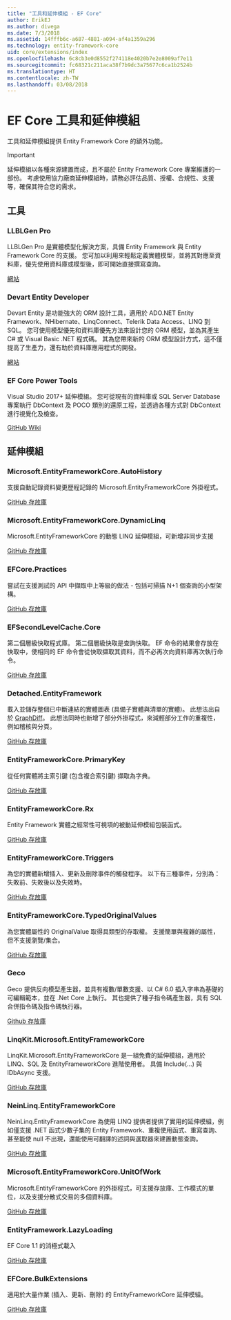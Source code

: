 ```yaml
---
title: "工具和延伸模組 - EF Core"
author: ErikEJ
ms.author: divega
ms.date: 7/3/2018
ms.assetid: 14fffb6c-a687-4881-a094-af4a1359a296
ms.technology: entity-framework-core
uid: core/extensions/index
ms.openlocfilehash: 6c8cb3e0d8552f274118e4020b7e2e8009af7e11
ms.sourcegitcommit: fc68321c211aca38f7b9dc3a75677c6ca1b2524b
ms.translationtype: HT
ms.contentlocale: zh-TW
ms.lasthandoff: 03/08/2018
---
```

# <a name="ef-core-tools--extensions"></a>EF Core 工具和延伸模組

工具和延伸模組提供 Entity Framework Core 的額外功能。

> [!IMPORTANT]  
> 延伸模組以各種來源建置而成，且不屬於 Entity Framework Core 專案維護的一部份。 考慮使用協力廠商延伸模組時，請務必評估品質、授權、合規性、支援等，確保其符合您的需求。

## <a name="tools"></a>工具

### <a name="llblgen-pro"></a>LLBLGen Pro

LLBLGen Pro 是實體模型化解決方案，具備 Entity Framework 與 Entity Framework Core 的支援。 您可加以利用來輕鬆定義實體模型，並將其對應至資料庫，優先使用資料庫或模型後，即可開始直接撰寫查詢。

[網站](https://www.llblgen.com/)

### <a name="devart-entity-developer"></a>Devart Entity Developer

Devart Entity 是功能強大的 ORM 設計工具，適用於 ADO.NET Entity Framework、NHibernate、LinqConnect、Telerik Data Access、LINQ 到 SQL。 您可使用模型優先和資料庫優先方法來設計您的 ORM 模型，並為其產生 C# 或 Visual Basic .NET 程式碼。 其為您帶來新的 ORM 模型設計方式，這不僅提高了生產力，還有助於資料庫應用程式的開發。

[網站](https://www.devart.com/entitydeveloper/)

### <a name="ef-core-power-tools"></a>EF Core Power Tools

Visual Studio 2017+ 延伸模組。 您可從現有的資料庫或 SQL Server Database 專案執行 DbContext 及 POCO 類別的還原工程，並透過各種方式對 DbContext 進行視覺化及檢查。

[GitHub Wiki](https://github.com/ErikEJ/SqlCeToolbox/wiki/EF-Core-Power-Tools)

## <a name="extensions"></a>延伸模組

### <a name="microsoftentityframeworkcoreautohistory"></a>Microsoft.EntityFrameworkCore.AutoHistory

支援自動記錄資料變更歷程記錄的 Microsoft.EntityFrameworkCore 外掛程式。

[GitHub 存放庫](https://github.com/Arch/AutoHistory/)

### <a name="microsoftentityframeworkcoredynamiclinq"></a>Microsoft.EntityFrameworkCore.DynamicLinq

Microsoft.EntityFrameworkCore 的動態 LINQ 延伸模組，可新增非同步支援

 [GitHub 存放庫](https://github.com/StefH/System.Linq.Dynamic.Core/)

### <a name="efcorepractices"></a>EFCore.Practices

嘗試在支援測試的 API 中擷取中上等級的做法 - 包括可掃描 N+1 個查詢的小型架構。

[GitHub 存放庫](https://github.com/riezebosch/efcore-practices/tree/master/src/EFCore.Practices/)

### <a name="efsecondlevelcachecore"></a>EFSecondLevelCache.Core

第二個層級快取程式庫。 第二個層級快取是查詢快取。 EF 命令的結果會存放在快取中，使相同的 EF 命令會從快取擷取其資料，而不必再次向資料庫再次執行命令。

[GitHub 存放庫](https://github.com/VahidN/EFSecondLevelCache.Core/)

### <a name="detachedentityframework"></a>Detached.EntityFramework

載入並儲存整個已中斷連結的實體圖表 (具備子實體與清單的實體)。 此想法出自於 [GraphDiff](https://github.com/refactorthis/GraphDiff/)。 此想法同時也新增了部分外掛程式，來減輕部分工作的重複性，例如稽核與分頁。

[GitHub 存放庫](https://github.com/leonardoporro/Detached/)

### <a name="entityframeworkcoreprimarykey"></a>EntityFrameworkCore.PrimaryKey

從任何實體將主索引鍵 (包含複合索引鍵) 擷取為字典。

[GitHub 存放庫](https://github.com/NickStrupat/EntityFramework.PrimaryKey/)

### <a name="entityframeworkcorerx"></a>EntityFrameworkCore.Rx

Entity Framework 實體之經常性可視項的被動延伸模組包裝函式。

[GitHub 存放庫](https://github.com/NickStrupat/EntityFramework.Rx/)

### <a name="entityframeworkcoretriggers"></a>EntityFrameworkCore.Triggers

為您的實體新增插入、更新及刪除事件的觸發程序。 以下有三種事件，分別為：失敗前、失敗後以及失敗時。

[GitHub 存放庫](https://github.com/NickStrupat/EntityFramework.Triggers/)

### <a name="entityframeworkcoretypedoriginalvalues"></a>EntityFrameworkCore.TypedOriginalValues

為您實體屬性的 OriginalValue 取得具類型的存取權。 支援簡單與複雜的屬性，但不支援瀏覽/集合。

[GitHub 存放庫](https://github.com/NickStrupat/EntityFramework.TypedOriginalValues/)

### <a name="geco"></a>Geco

Geco 提供反向模型產生器，並具有複數/單數支援、以 C# 6.0 插入字串為基礎的可編輯範本，並在 .Net Core 上執行。 其也提供了種子指令碼產生器，具有 SQL 合併指令碼及指令碼執行器。

[Github 存放庫](https://github.com/iQuarc/Geco)

### <a name="linqkitmicrosoftentityframeworkcore"></a>LinqKit.Microsoft.EntityFrameworkCore

LinqKit.Microsoft.EntityFrameworkCore 是一組免費的延伸模組，適用於 LINQ、SQL 及 EntityFrameworkCore 進階使用者。 具備 Include(...) 與 IDbAsync 支援。

[GitHub 存放庫](https://github.com/scottksmith95/LINQKit/)

### <a name="neinlinqentityframeworkcore"></a>NeinLinq.EntityFrameworkCore

NeinLinq.EntityFrameworkCore 為使用 LINQ 提供者提供了實用的延伸模組，例如僅支援 .NET 函式少數子集的 Entity Framework、重複使用函式、重寫查詢、甚至能使 null 不出現，還能使用可翻譯的述詞與選取器來建置動態查詢。

[GitHub 存放庫](https://github.com/axelheer/nein-linq/)

### <a name="microsoftentityframeworkcoreunitofwork"></a>Microsoft.EntityFrameworkCore.UnitOfWork

Microsoft.EntityFrameworkCore 的外掛程式，可支援存放庫、工作模式的單位，以及支援分散式交易的多個資料庫。

[GitHub 存放庫](https://github.com/Arch/UnitOfWork/)

### <a name="entityframeworklazyloading"></a>EntityFramework.LazyLoading

EF Core 1.1 的消極式載入

[GitHub 存放庫](https://github.com/darxis/EntityFramework.LazyLoading)

### <a name="efcorebulkextensions"></a>EFCore.BulkExtensions

適用於大量作業 (插入、更新、刪除) 的 EntityFrameworkCore 延伸模組。

[GitHub 存放庫](https://github.com/borisdj/EFCore.BulkExtensions)
